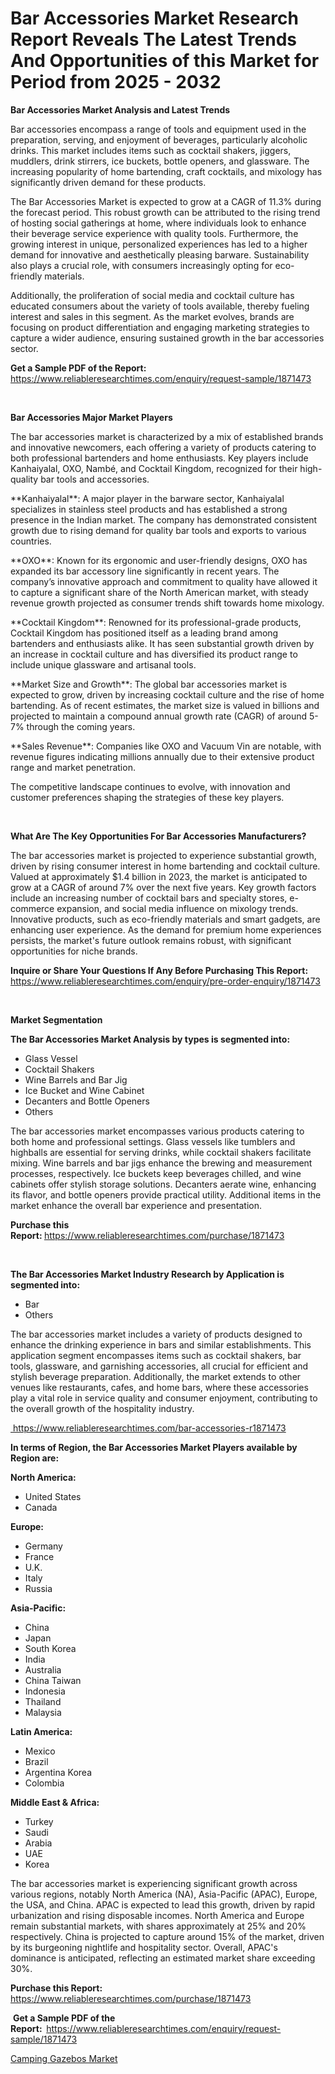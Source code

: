 <p><h1>Bar Accessories Market Research Report Reveals The Latest Trends And Opportunities of this Market for Period from 2025 - 2032</h1></p><p><strong>Bar Accessories Market Analysis and Latest Trends</strong></p>
<p><p>Bar accessories encompass a range of tools and equipment used in the preparation, serving, and enjoyment of beverages, particularly alcoholic drinks. This market includes items such as cocktail shakers, jiggers, muddlers, drink stirrers, ice buckets, bottle openers, and glassware. The increasing popularity of home bartending, craft cocktails, and mixology has significantly driven demand for these products. </p><p>The Bar Accessories Market is expected to grow at a CAGR of 11.3% during the forecast period. This robust growth can be attributed to the rising trend of hosting social gatherings at home, where individuals look to enhance their beverage service experience with quality tools. Furthermore, the growing interest in unique, personalized experiences has led to a higher demand for innovative and aesthetically pleasing barware. Sustainability also plays a crucial role, with consumers increasingly opting for eco-friendly materials. </p><p>Additionally, the proliferation of social media and cocktail culture has educated consumers about the variety of tools available, thereby fueling interest and sales in this segment. As the market evolves, brands are focusing on product differentiation and engaging marketing strategies to capture a wider audience, ensuring sustained growth in the bar accessories sector.</p></p>
<p><strong>Get a Sample PDF of the Report:&nbsp;</strong> <a href="https://www.reliableresearchtimes.com/enquiry/request-sample/1871473?utm_campaign=2305&utm_medium=2&utm_source=Github&utm_content=ia&utm_term=09022025&utm_id=bar-accessories">https://www.reliableresearchtimes.com/enquiry/request-sample/1871473</a></p>
<p>&nbsp;</p>
<p><strong>Bar Accessories Major Market Players</strong></p>
<p><p>The bar accessories market is characterized by a mix of established brands and innovative newcomers, each offering a variety of products catering to both professional bartenders and home enthusiasts. Key players include Kanhaiyalal, OXO, Nambé, and Cocktail Kingdom, recognized for their high-quality bar tools and accessories.</p><p>**Kanhaiyalal**: A major player in the barware sector, Kanhaiyalal specializes in stainless steel products and has established a strong presence in the Indian market. The company has demonstrated consistent growth due to rising demand for quality bar tools and exports to various countries. </p><p>**OXO**: Known for its ergonomic and user-friendly designs, OXO has expanded its bar accessory line significantly in recent years. The company’s innovative approach and commitment to quality have allowed it to capture a significant share of the North American market, with steady revenue growth projected as consumer trends shift towards home mixology.</p><p>**Cocktail Kingdom**: Renowned for its professional-grade products, Cocktail Kingdom has positioned itself as a leading brand among bartenders and enthusiasts alike. It has seen substantial growth driven by an increase in cocktail culture and has diversified its product range to include unique glassware and artisanal tools.</p><p>**Market Size and Growth**: The global bar accessories market is expected to grow, driven by increasing cocktail culture and the rise of home bartending. As of recent estimates, the market size is valued in billions and projected to maintain a compound annual growth rate (CAGR) of around 5-7% through the coming years.</p><p>**Sales Revenue**: Companies like OXO and Vacuum Vin are notable, with revenue figures indicating millions annually due to their extensive product range and market penetration.</p><p>The competitive landscape continues to evolve, with innovation and customer preferences shaping the strategies of these key players.</p></p>
<p>&nbsp;</p>
<p><strong>What Are The Key Opportunities For Bar Accessories Manufacturers?</strong></p>
<p><p>The bar accessories market is projected to experience substantial growth, driven by rising consumer interest in home bartending and cocktail culture. Valued at approximately $1.4 billion in 2023, the market is anticipated to grow at a CAGR of around 7% over the next five years. Key growth factors include an increasing number of cocktail bars and specialty stores, e-commerce expansion, and social media influence on mixology trends. Innovative products, such as eco-friendly materials and smart gadgets, are enhancing user experience. As the demand for premium home experiences persists, the market's future outlook remains robust, with significant opportunities for niche brands.</p></p>
<p><strong>Inquire or Share Your Questions If Any Before Purchasing This Report:</strong> <a href="https://www.reliableresearchtimes.com/enquiry/pre-order-enquiry/1871473?utm_campaign=2305&utm_medium=2&utm_source=Github&utm_content=ia&utm_term=09022025&utm_id=bar-accessories">https://www.reliableresearchtimes.com/enquiry/pre-order-enquiry/1871473</a></p>
<p>&nbsp;</p>
<p><strong>Market Segmentation</strong></p>
<p><strong>The Bar Accessories Market Analysis by types is segmented into:</strong></p>
<p><ul><li>Glass Vessel</li><li>Cocktail Shakers</li><li>Wine Barrels and Bar Jig</li><li>Ice Bucket and Wine Cabinet</li><li>Decanters and Bottle Openers</li><li>Others</li></ul></p>
<p><p>The bar accessories market encompasses various products catering to both home and professional settings. Glass vessels like tumblers and highballs are essential for serving drinks, while cocktail shakers facilitate mixing. Wine barrels and bar jigs enhance the brewing and measurement processes, respectively. Ice buckets keep beverages chilled, and wine cabinets offer stylish storage solutions. Decanters aerate wine, enhancing its flavor, and bottle openers provide practical utility. Additional items in the market enhance the overall bar experience and presentation.</p></p>
<p><strong>Purchase this Report:&nbsp;</strong><a href="https://www.reliableresearchtimes.com/purchase/1871473?utm_campaign=2305&utm_medium=2&utm_source=Github&utm_content=ia&utm_term=09022025&utm_id=bar-accessories">https://www.reliableresearchtimes.com/purchase/1871473</a></p>
<p>&nbsp;</p>
<p><strong>The Bar Accessories Market Industry Research by Application is segmented into:</strong></p>
<p><ul><li>Bar</li><li>Others</li></ul></p>
<p><p>The bar accessories market includes a variety of products designed to enhance the drinking experience in bars and similar establishments. This application segment encompasses items such as cocktail shakers, bar tools, glassware, and garnishing accessories, all crucial for efficient and stylish beverage preparation. Additionally, the market extends to other venues like restaurants, cafes, and home bars, where these accessories play a vital role in service quality and consumer enjoyment, contributing to the overall growth of the hospitality industry.</p></p>
<p><a href="https://www.reliableresearchtimes.com/bar-accessories-r1871473?utm_campaign=2305&utm_medium=2&utm_source=Github&utm_content=ia&utm_term=09022025&utm_id=bar-accessories">&nbsp;https://www.reliableresearchtimes.com/bar-accessories-r1871473</a></p>
<p><strong>In terms of Region, the Bar Accessories Market Players available by Region are:</strong></p>
<p>
    <p> <strong> North America: </strong>
        <ul>
            <li>United States</li>
            <li>Canada</li>
        </ul>
        </p> 
    <p> <strong> Europe: </strong>
        <ul>
            <li>Germany</li>
            <li>France</li>
            <li>U.K.</li>
            <li>Italy</li>
            <li>Russia</li>
        </ul>
        </p> 
    <p> <strong> Asia-Pacific: </strong>
        <ul>
            <li>China</li>
            <li>Japan</li>
            <li>South Korea</li>
            <li>India</li>
            <li>Australia</li>
            <li>China Taiwan</li>
            <li>Indonesia</li>
            <li>Thailand</li>
            <li>Malaysia</li>
        </ul>
        </p> 
    <p> <strong> Latin America: </strong>
        <ul>
            <li>Mexico</li>
            <li>Brazil</li>
            <li>Argentina Korea</li>
            <li>Colombia</li>
        </ul>
        </p> 
    <p> <strong> Middle East & Africa: </strong>
        <ul>
            <li>Turkey</li>
            <li>Saudi</li>
            <li>Arabia</li>
            <li>UAE</li>
            <li>Korea</li>
        </ul>
    </p>
    </p>
<p><p>The bar accessories market is experiencing significant growth across various regions, notably North America (NA), Asia-Pacific (APAC), Europe, the USA, and China. APAC is expected to lead this growth, driven by rapid urbanization and rising disposable incomes. North America and Europe remain substantial markets, with shares approximately at 25% and 20% respectively. China is projected to capture around 15% of the market, driven by its burgeoning nightlife and hospitality sector. Overall, APAC's dominance is anticipated, reflecting an estimated market share exceeding 30%.</p></p>
<p><strong>Purchase this Report: </strong><a href="https://www.reliableresearchtimes.com/purchase/1871473?utm_campaign=2305&utm_medium=2&utm_source=Github&utm_content=ia&utm_term=09022025&utm_id=bar-accessories">https://www.reliableresearchtimes.com/purchase/1871473</a></p>
<p>&nbsp;<strong>Get a Sample PDF of the Report:&nbsp;&nbsp;</strong><a href="https://www.reliableresearchtimes.com/enquiry/request-sample/1871473?utm_campaign=2305&utm_medium=2&utm_source=Github&utm_content=ia&utm_term=09022025&utm_id=bar-accessories">https://www.reliableresearchtimes.com/enquiry/request-sample/1871473</a></p>
<p><strong></strong></p>
<p><p><a href="https://github.com/oliveroste6/Market-Research-Report-List-1/blob/main/camping-gazebos-market.md?utm_campaign=2305&utm_medium=2&utm_source=Github&utm_content=ia&utm_term=09022025&utm_id=bar-accessories">Camping Gazebos Market</a></p></p>
